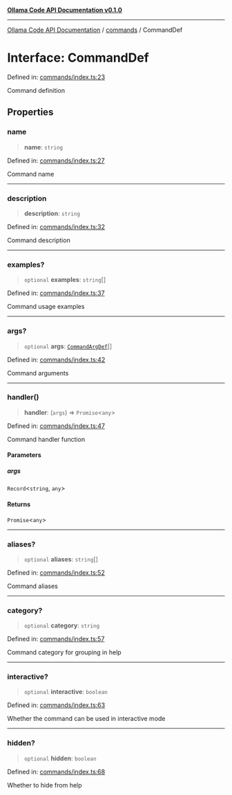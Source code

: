[**Ollama Code API Documentation v0.1.0**](../../README.md)

***

[Ollama Code API Documentation](../../modules.md) / [commands](../README.md) / CommandDef

# Interface: CommandDef

Defined in: [commands/index.ts:23](https://github.com/erichchampion/ollama-code/blob/bec805828adb9d493a17af70faf605c3b2bc0269/ollama-code/src/commands/index.ts#L23)

Command definition

## Properties

### name

> **name**: `string`

Defined in: [commands/index.ts:27](https://github.com/erichchampion/ollama-code/blob/bec805828adb9d493a17af70faf605c3b2bc0269/ollama-code/src/commands/index.ts#L27)

Command name

***

### description

> **description**: `string`

Defined in: [commands/index.ts:32](https://github.com/erichchampion/ollama-code/blob/bec805828adb9d493a17af70faf605c3b2bc0269/ollama-code/src/commands/index.ts#L32)

Command description

***

### examples?

> `optional` **examples**: `string`[]

Defined in: [commands/index.ts:37](https://github.com/erichchampion/ollama-code/blob/bec805828adb9d493a17af70faf605c3b2bc0269/ollama-code/src/commands/index.ts#L37)

Command usage examples

***

### args?

> `optional` **args**: [`CommandArgDef`](CommandArgDef.md)[]

Defined in: [commands/index.ts:42](https://github.com/erichchampion/ollama-code/blob/bec805828adb9d493a17af70faf605c3b2bc0269/ollama-code/src/commands/index.ts#L42)

Command arguments

***

### handler()

> **handler**: (`args`) => `Promise`\<`any`\>

Defined in: [commands/index.ts:47](https://github.com/erichchampion/ollama-code/blob/bec805828adb9d493a17af70faf605c3b2bc0269/ollama-code/src/commands/index.ts#L47)

Command handler function

#### Parameters

##### args

`Record`\<`string`, `any`\>

#### Returns

`Promise`\<`any`\>

***

### aliases?

> `optional` **aliases**: `string`[]

Defined in: [commands/index.ts:52](https://github.com/erichchampion/ollama-code/blob/bec805828adb9d493a17af70faf605c3b2bc0269/ollama-code/src/commands/index.ts#L52)

Command aliases

***

### category?

> `optional` **category**: `string`

Defined in: [commands/index.ts:57](https://github.com/erichchampion/ollama-code/blob/bec805828adb9d493a17af70faf605c3b2bc0269/ollama-code/src/commands/index.ts#L57)

Command category for grouping in help

***

### interactive?

> `optional` **interactive**: `boolean`

Defined in: [commands/index.ts:63](https://github.com/erichchampion/ollama-code/blob/bec805828adb9d493a17af70faf605c3b2bc0269/ollama-code/src/commands/index.ts#L63)

Whether the command can be used in interactive mode

***

### hidden?

> `optional` **hidden**: `boolean`

Defined in: [commands/index.ts:68](https://github.com/erichchampion/ollama-code/blob/bec805828adb9d493a17af70faf605c3b2bc0269/ollama-code/src/commands/index.ts#L68)

Whether to hide from help
